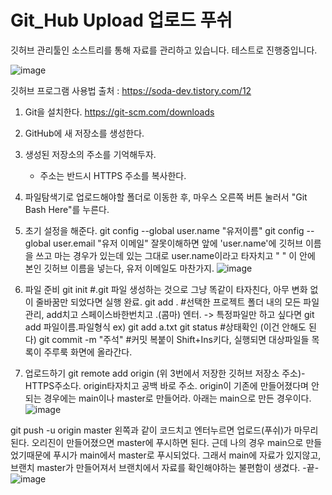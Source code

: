 # Git_Hub Upload 업로드 푸쉬
깃허브 관리툴인 소스트리를 통해 자료를 관리하고 있습니다.
테스트로 진행중입니다.

![image](https://github.com/Meegu80/Git_SourceTree/assets/79518297/b3bb1c7e-588b-470d-bde5-9a7ab1061bd1)

깃허브 프로그램 사용법
출처 : https://soda-dev.tistory.com/12

1. Git을 설치한다.
https://git-scm.com/downloads

2. GitHub에 새 저장소를 생성한다.
3. 생성된 저장소의 주소를 기억해두자.
   - 주소는 반드시 HTTPS 주소를 복사한다.
4. 파일탐색기로 업로드해야할 폴더로 이동한 후, 마우스 오른쪽 버튼 눌러서 "Git Bash Here"를 누른다.
5. 초기 설정을 해준다.
git config --global user.name "유저이름"
git config --global user.email "유저 이메일"
잘못이해하면 앞에 'user.name'에 깃허브 이름을 쓰고 마는 경우가 있는데 있는 그대로 user.name이라고 타자치고 " " 이 안에 본인 깃허브 이름을 넣는다, 유저 이메일도 마찬가지.
![image](https://github.com/Meegu80/Git_Hub/assets/79518297/9f519646-1d7f-41d0-86b6-1fe72cf2b93b)
6. 파일 준비
git init      #.git 파일 생성하는 것으로 그냥 똑같이 타자친다, 아무 변화 없이 줄바꿈만 되었다면 실행 완료.
git add .     #선택한 프로젝트 폴더 내의 모든 파일 관리, add치고 스페이스바한번치고 .(콤마) 엔터.
		-> 특정파일만 하고 싶다면  git add 파일이름.파일형식  ex) git add a.txt
git status    #상태확인 (이건 안해도 된다)
git commit -m "주석"     #커밋 복붙이 Shift+Ins키다, 실행되면 대상파일들 목록이 주루룩 화면에 올라간다.
7. 업로드하기
git remote add origin (위 3번에서 저장한 깃허브 저장소 주소)-HTTPS주소다. origin타자치고 공백 바로 주소. origin이 기존에 만들어졌다며 안되는 경우에는 main이나 master로 만들어라.
아래는 main으로 만든 경우이다.
![image](https://github.com/Meegu80/Git_Hub/assets/79518297/9eaf5b4a-77dd-42e6-89bc-c083c71fabc8)

git push -u origin master      왼쪽과 같이 코드치고 엔터누르면 업로드(푸쉬)가 마무리된다. 오리진이 만들어졌으면 master에 푸시하면 된다. 근데 나의 경우 main으로 만들었기때문에 푸시가 main에서 master로 푸시되었다.
그래서 main에 자료가 있지않고, 브랜치 master가 만들어져서 브랜치에서 자료를 확인해야하는 불편함이 생겼다. -끝-
![image](https://github.com/Meegu80/Git_Hub/assets/79518297/460ab184-03da-4f0b-81e8-689302d690dc)


